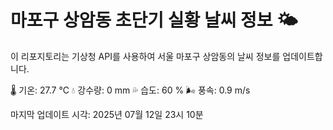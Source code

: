
# 마포구 상암동 초단기 실황 날씨 정보 🌤️

이 리포지토리는 기상청 API를 사용하여 서울 마포구 상암동의 날씨 정보를 업데이트합니다. 

🌡️ 기온: 27.7 ℃
💧 강수량: 0 mm
💦 습도: 60 %
🌬️ 풍속: 0.9 m/s

마지막 업데이트 시각: 2025년 07월 12일 23시 10분    
